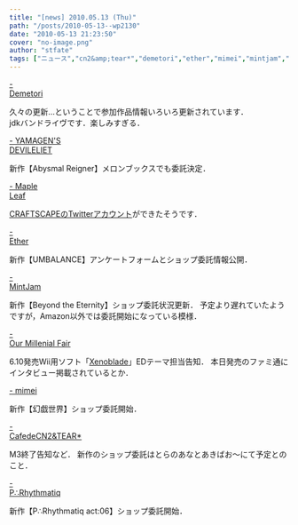 ```yaml
---
title: "[news] 2010.05.13 (Thu)"
path: "/posts/2010-05-13--wp2130"
date: "2010-05-13 21:23:50"
cover: "no-image.png"
author: "stfate"
tags: ["ニュース","cn2&amp;tear*","demetori","ether","mimei","mintjam","p∴rhythmatiq","yamagen's devileliet","光田康典","霜月はるか"]
---
```


<style type="text/css">
<!--
p {white-space: pre-wrap};
-->
</style>

<a  href="http://www.kawachi.zaq.ne.jp/demetori/" target="_blank">- Demetori</a>
<div >久々の更新…ということで参加作品情報いろいろ更新されています．
<div >jdkバンドライヴ</a>です．楽しみすぎる．</div></div>

<a  href="http://devileliet.gozaru.jp/" target="_blank">- YAMAGEN'S DEVILELIET</a>
<div >新作【Abysmal Reigner】メロンブックスでも委託決定．</div>

<a  href="http://shimotsukin.com/" target="_blank">- Maple Leaf</a>
<div ><a href="http://twitter.com/CRAFTSCAPE" target="_blank">CRAFTSCAPEのTwitterアカウント</a>ができたそうです．</div>

<a  href="http://www.ether-music.com/" target="_blank">- Ether</a>
<div >新作【UMBALANCE】アンケートフォームとショップ委託情報公開．</div>

<a  href="http://www.mintjam.net/mj/index.html" target="_blank">- MintJam</a>
<div >新作【Beyond the Eternity】ショップ委託状況更新．
予定より遅れていたようですが，Amazon以外では委託開始になっている模様．</div>

<a  href="http://www.procyon-studio.com/info/info.html" target="_blank">- Our Millenial Fair</a>
<div >6.10発売Wii用ソフト「<a href="http://www.nintendo.co.jp/wii/sx4j/index.html" target="_blank">Xenoblade</a>」EDテーマ担当告知．
本日発売のファミ通にインタビュー掲載されているとか．</div>

<a  href="http://totsu-kuni.net/" target="_blank">- mimei</a>
<div >新作【幻戯世界】ショップ委託開始．</div>

<a  href="http://mure.sakura.ne.jp/cn2/" target="_blank">- CafedeCN2&TEAR*</a>
<div >M3終了告知など．
新作のショップ委託はとらのあなとあきばお～にて予定とのこと．</div>

<a  href="http://prq.blog44.fc2.com/" target="_blank">- P∴Rhythmatiq</a>
<div >新作【P∴Rhythmatiq act:06】ショップ委託開始．</div>
